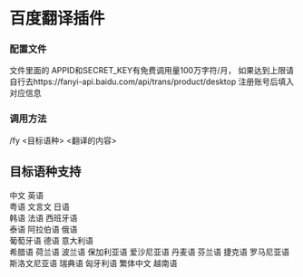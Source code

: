 # 百度翻译插件

### 配置文件
文件里面的
APPID和SECRET_KEY有免费调用量100万字符/月，
如果达到上限请自行去https://fanyi-api.baidu.com/api/trans/product/desktop
注册账号后填入对应信息
### 调用方法
/fy <目标语种> <翻译的内容>




## 目标语种支持



中文	      	英语	
粤语	       	文言文	    日语	
韩语	        法语	      西班牙语	
泰语		      阿拉伯语	 	俄语	
葡萄牙语	    德语	    	意大利语	
希腊语		    荷兰语	  	波兰语	
保加利亚语  	爱沙尼亚语	丹麦语	
芬兰语	    	捷克语     罗马尼亚语	
斯洛文尼亚语	  瑞典语	    匈牙利语
繁体中文		  越南语	 
